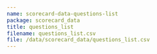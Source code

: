 ```yaml
---
name: scorecard-data-questions-list
package: scorecard_data
title: questions_list
filename: questions_list.csv
file: /data/scorecard_data/questions_list.csv
---
```

